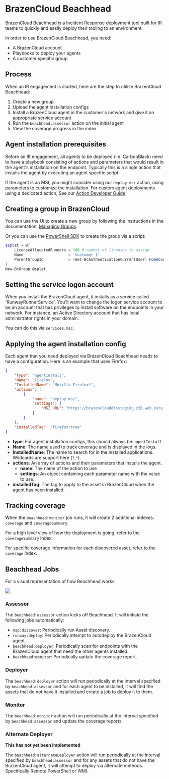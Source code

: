 # BrazenCloud Beachhead

BrazenCloud Beachhead is a Incident Response deployment tool built for IR teams to quickly and easily deploy their tooling to an environment.

In order to use BrazenCloud Beachhead, you need:

- A BrazenCloud account
- Playbooks to deploy your agents
- A customer specific group

## Process

When an IR engagement is started, here are the step to utilize BrazenCloud Beachhead:

1. Create a new group
2. Upload the agent installation configs
3. Install a BrazenCloud agent in the customer's network and give it an appropriate service account
4. Run the `beachhead:assessor` action on the initial agent
5. View the coverage progress in the index

## Agent installation prerequisites

Before an IR engagement, all agents to be deployed (i.e. CarbonBlack) need to have a playbook consisting of actions and parameters that would result in the agent's installation on the endpoint. Typically this is a single action that installs the agent by executing an agent specific script.

If the agent is an MSI, you might consider using our `deploy:msi` action, using parameters to customize the installation. For custom agent deployments using a dedicated action, See our [Action Developer Guide](https://docs.runway.host/runway-documentation/action-developer-guides/overview).

## Creating a group in BrazenCloud

You can use the UI to create a new group by following the instructions in the documentation: [Managing Groups](https://docs.runway.host/runway-documentation/general-concepts/groups/managing-groups).

Or you can use the [PowerShell SDK](https://github.com/brazencloud/powershell) to create the group via a script:

```powershell
$splat = @{
    LicenseAllocatedRunners = 100 # number of licenses to assign
    Name                    = 'Customer 1'
    ParentGroupId           = (Get-BcAuthenticationCurrentUser).HomeContainerId # this example uses the user's root group ID
}
New-BcGroup @splat
```

## Setting the service logon account

When you install the BrazenCloud agent, it installs as a service called 'RunwayRunnerService'. You'll want to change the logon service account to be an account that has privileges to install software on the endpoints in your network. For instance, an Active Directory account that has local administrator rights in your domain.

You can do this via `services.msc`.

## Applying the agent installation config

Each agent that you need deployed via BrazenCloud Beachhead needs to have a configuration. Here is an example that uses Firefox:

```json
{
    "type": "agentInstall",
    "Name": "FireFox",
    "InstalledName": "Mozilla Firefox*",
    "actions": [
        {
            "name": "deploy:msi",
            "settings": {
                "MSI URL": "https://brazenclouddlsstaging.z20.web.core.windows.net/Firefox%20Setup%20104.0.1.msi"
            }
        }
    ],
    "installedTag": "firefox:true"
}
```

- **type**: For agent installation configs, this should always be: `agentInstall`
- **Name**: The name used to track coverage and is displayed in the logs.
- **InstalledName**: The name to search for in the installed applications. Wildcards are support here (`?`,`*`).
- **actions**: An array of actions and their parameters that installs the agent.
  - **name**: The name of the action to use
  - **settings**: An object containing each parameter name with the value to use.
- **installedTag**: The tag to apply to the asset in BrazenCloud when the agent has been installed.

## Tracking coverage

When the `beachhead:monitor` job runs, it will create 2 additional indexes: `coverage` and `coverageSummary`.

For a high level view of how the deployment is going, refer to the `coverageSummary` index.

For specific coverage information for each discovered asset, refer to the `coverage` index.

## Beachhead Jobs

For a visual representation of how Beachhead works:

![](https://lucid.app/publicSegments/view/6b22d320-2d5e-465e-8a6d-2fdc61dbdb0f/image.png)

### Assessor

The `beachhead:assessor` action kicks off Beachhead. It will initiate the following jobs automatically:

- `map:discover`: Periodically run Asset discovery.
- `runway:deploy`: Periodically attempt to autodeploy the BrazenCloud agent.
- `beachhead:deployer`: Periodically scan for endpoints with the BrazenCloud agent that need the other agents installed.
- `beachhead:monitor`: Periodically update the coverage report.

### Deployer

The `beachhead:deployer` action will run periodically at the interval specified by `beachhead:assessor` and for each agent to be installed, it will find the assets that do not have it installed and create a job to deploy it to them.

### Monitor

The `beachhead:monitor` action will run periodically at the interval specified by `beachhead:assessor` and update the coverage reports.

### Alternate Deployer

**This has not yet been implemented**

The `beachhead:alternateDeployer` action will run periodically at the interval specified by `beachhead:assessor` and for any assets that do not have the BrazenCloud agent, it will attempt to deploy via alternate methods. Specifically Remote PowerShell or WMI.